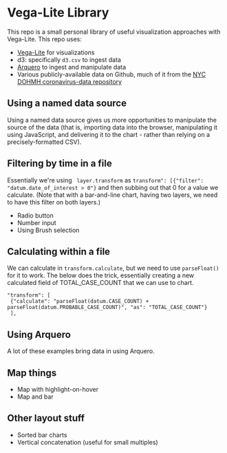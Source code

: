 # Vega-Lite Library
This repo is a small personal library of useful visualization approaches with Vega-Lite. This repo uses:
- [Vega-Lite](https://vega.github.io/vega-lite/) for visualizations
- d3: specifically ```d3.csv``` to ingest data
- [Arquero](https://uwdata.github.io/arquero/) to ingest and manipulate data
- Various publicly-available data on Github, much of it from the [NYC DOHMH coronavirus-data repository](https://github.com/nychealth/coronavirus-data)

## Using a named data source
Using a named data source gives us more opportunities to manipulate the source of the data (that is, importing data into the browser, manipulating it using JavaScript, and delivering it to the chart - rather than relying on a precisely-formatted CSV). 

## Filtering by time in a file
Essentially we're using ``` layer.transform``` as ```transform": [{"filter": "datum.date_of_interest > 0"}``` and then subbing out that 0 for a value we calculate. (Note that with a bar-and-line chart, having two layers, we need to have this filter on both layers.)
- Radio button
- Number input
- Using Brush selection

## Calculating within a file
We can calculate in ```transform.calculate```, but we need to use ```parseFloat()``` for it to work. The below does the trick, essentially creating a new calculated field of TOTAL_CASE_COUNT that we can use to chart. 
```
"transform": [
 {"calculate": "parseFloat(datum.CASE_COUNT) + parseFloat(datum.PROBABLE_CASE_COUNT)", "as": "TOTAL_CASE_COUNT"}
 ],
 ```

## Using Arquero
A lot of these examples bring data in using Arquero. 

## Map things
- Map with highlight-on-hover
- Map and bar

## Other layout stuff
- Sorted bar charts
- Vertical concatenation (useful for small multiples)
